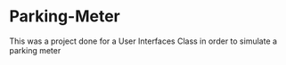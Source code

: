 # Parking-Meter
This was a project done for a User Interfaces Class in order to simulate a parking meter
